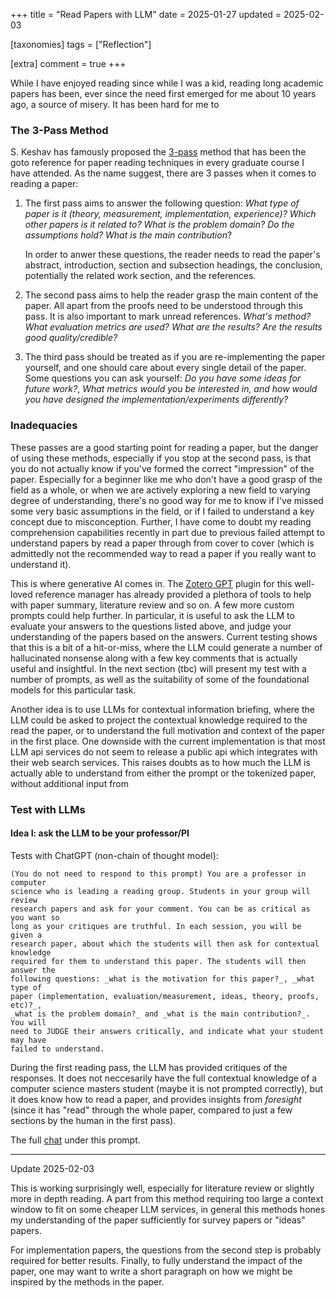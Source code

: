 +++
title = "Read Papers with LLM"
date = 2025-01-27
updated = 2025-02-03

[taxonomies]
tags = ["Reflection"]

[extra]
comment = true
+++

While I have enjoyed reading since while I was a kid, reading long academic papers has been,
ever since the need first emerged for me about 10 years ago, a source of misery. It has been
hard for me to 

### The 3-Pass Method

S. Keshav has famously proposed the
[3-pass](http://ccr.sigcomm.org/online/files/p83-keshavA.pdf) method that has
been the goto reference for paper reading techniques in every graduate course I
have attended. As the name suggest, there are 3 passes when it comes to reading
a paper:

1. The first pass aims to answer the following question:
    _What type of paper is it (theory, measurement, implementation,
experience)?_ _Which other papers is it related to? What is the problem
domain?_ _Do the assumptions hold?_ _What is the main contribution_?

    In order to anwer these questions, the reader needs to read the
    paper's abstract, introduction, section and subsection headings,
    the conclusion, potentially the related work section, and the references.

2. The second pass aims to help the reader grasp the main content of the paper.
    All apart from the proofs need to be understood through this pass. It is also
    important to mark unread references.
    _What's method?_ _What evaluation metrics are used?_ _What are the results?_
    _Are the results good quality/credible?_

3. The third pass should be treated as if you are re-implementing the paper
   yourself, and one should care about every single detail of the paper.
   Some questions you can ask yourself: _Do you have some ideas for future work?_,
   _What metrics would you be interested in, and how would you have designed the
   implementation/experiments differently?_

### Inadequacies

These passes are a good starting point for reading a paper, but the danger of
using these methods, especially if you stop at the second pass, is that you do
not actually know if you've formed the correct "impression" of the paper.
Especially for a beginner like me who don't have a good grasp of the field as a
whole, or when we are actively exploring a new field to varying degree of understanding,
there's no good way for me to know if I've missed some very basic assumptions
in the field, or if I failed to understand a key concept due to misconception.
Further, I have come to doubt my reading comprehension capabilities recently
in part due to previous failed attempt to understand papers by read a paper
through from cover to cover (which is admittedly not the recommended way to
read a paper if you really want to understand it).

This is where generative AI comes in. The [Zotero
GPT](https://github.com/MuiseDestiny/zotero-gpt) plugin for this well-loved
reference manager has already provided a plethora of tools to help with paper
summary, literature review and so on. A few more custom prompts could help
further. In particular, it is useful to ask the LLM to evaluate your answers to
the questions listed above, and judge your understanding of the papers based on
the answers. Current testing shows that this is a bit of a hit-or-miss, where
the LLM could generate a number of hallucinated nonsense along with a few key
comments that is actually useful and insightful. In the next section (tbc) will
present my test with a number of prompts, as well as the suitability of some of the
foundational models for this particular task.

Another idea is to use LLMs for contextual information briefing, where the LLM
could be asked to project the contextual knowledge required to the read the paper,
or to understand the full motivation and context of the paper in the first place.
One downside with the current implementation is that most LLM api services do not
seem to release a public api which integrates with their web search services. This
raises doubts as to how much the LLM is actually able to understand from either the
prompt or the tokenized paper, without additional input from 

### Test with LLMs

#### Idea I: ask the LLM to be your professor/PI

Tests with ChatGPT (non-chain of thought model):
```
(You do not need to respond to this prompt) You are a professor in computer
science who is leading a reading group. Students in your group will review
research papers and ask for your comment. You can be as critical as you want so
long as your critiques are truthful. In each session, you will be given a
research paper, about which the students will then ask for contextual knowledge
required for them to understand this paper. The students will then answer the
following questions: _what is the motivation for this paper?_, _what type of
paper (implementation, evaluation/measurement, ideas, theory, proofs, etc)?_,
_what is the problem domain?_ and _what is the main contribution?_. You will
need to JUDGE their answers critically, and indicate what your student may have
failed to understand.
```

During the first reading pass, the LLM has provided critiques of the responses.
It does not neccesarily have the full contextual knowledge of a computer
science masters student (maybe it is not prompted correctly), but it does
know how to read a paper, and provides insights from _foresight_ (since it
has "read" through the whole paper, compared to just a few sections by the
human in the first pass).

The full [chat](https://chatgpt.com/share/6797ad48-1b2c-800d-950e-fb4d301f5236) under
this prompt.

---

Update 2025-02-03

This is working surprisingly well, especially for literature review or
slightly more in depth reading. A part from this method requiring too
large a context window to fit on some cheaper LLM services, in general
this methods hones my understanding of the paper sufficiently for
survey papers or "ideas" papers.

For implementation papers, the questions from the second step is probably
required for better results. Finally, to fully understand the impact
of the paper, one may want to write a short paragraph on how we might
be inspired by the methods in the paper.

